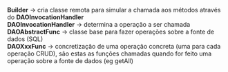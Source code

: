 **Builder** -> cria classe remota para simular a chamada aos métodos através do **DAOInvocationHandler**  
**DAOInvocationHandler** -> determina a operação a ser chamada  
**DAOAbstractFunc** -> classe base para fazer operações sobre a fonte de dados (SQL)  
**DAOXxxFunc** -> concretização de uma operação concreta (uma para cada operação CRUD), são estas as funções chamadas quando for feito uma operação sobre a fonte de dados (eg getAll)
